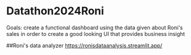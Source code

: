 # Datathon2024Roni
Goals:
create a functional dashboard using the data given about Roni's sales in 
order to create a good looking UI that provides business insight

##Roni's data analyzer
https://ronisdataanalysis.streamlit.app/

